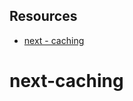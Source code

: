 ## Resources

- [next - caching](https://nextjs.org/docs/app/building-your-application/caching)
# next-caching
